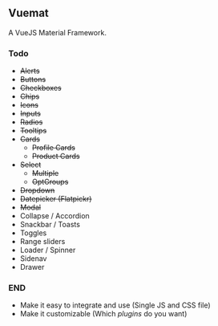 ## Vuemat

A VueJS Material Framework.


### Todo
- ~~Alerts~~
- ~~Buttons~~
- ~~Checkboxes~~
- ~~Chips~~
- ~~Icons~~
- ~~Inputs~~
- ~~Radios~~
- ~~Tooltips~~
- ~~Cards~~
    - ~~Profile Cards~~
    - ~~Product Cards~~
- ~~Select~~
    - ~~Multiple~~
    - ~~OptGroups~~
- ~~Dropdown~~
- ~~Datepicker (Flatpickr)~~
- ~~Modal~~
- Collapse / Accordion
- Snackbar / Toasts
- Toggles
- Range sliders
- Loader / Spinner
- Sidenav
- Drawer

### END
- Make it easy to integrate and use (Single JS and CSS file)
- Make it customizable (Which *plugins* do you want)

